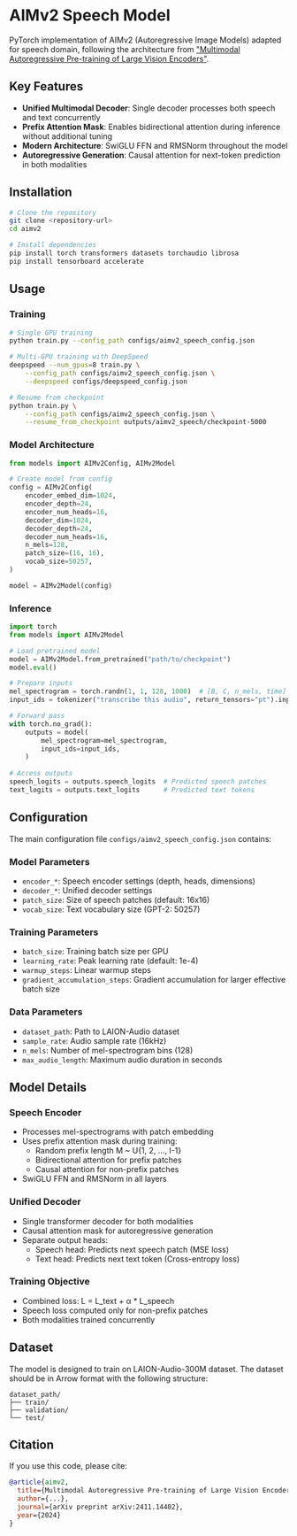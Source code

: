 # AIMv2 Speech Model

PyTorch implementation of AIMv2 (Autoregressive Image Models) adapted for speech domain, following the architecture from ["Multimodal Autoregressive Pre-training of Large Vision Encoders"](https://arxiv.org/abs/2411.14402).

## Key Features

- **Unified Multimodal Decoder**: Single decoder processes both speech and text concurrently
- **Prefix Attention Mask**: Enables bidirectional attention during inference without additional tuning
- **Modern Architecture**: SwiGLU FFN and RMSNorm throughout the model
- **Autoregressive Generation**: Causal attention for next-token prediction in both modalities

## Installation

```bash
# Clone the repository
git clone <repository-url>
cd aimv2

# Install dependencies
pip install torch transformers datasets torchaudio librosa
pip install tensorboard accelerate
```

## Usage

### Training

```bash
# Single GPU training
python train.py --config_path configs/aimv2_speech_config.json

# Multi-GPU training with DeepSpeed
deepspeed --num_gpus=8 train.py \
    --config_path configs/aimv2_speech_config.json \
    --deepspeed configs/deepspeed_config.json

# Resume from checkpoint
python train.py \
    --config_path configs/aimv2_speech_config.json \
    --resume_from_checkpoint outputs/aimv2_speech/checkpoint-5000
```

### Model Architecture

```python
from models import AIMv2Config, AIMv2Model

# Create model from config
config = AIMv2Config(
    encoder_embed_dim=1024,
    encoder_depth=24,
    encoder_num_heads=16,
    decoder_dim=1024,
    decoder_depth=24,
    decoder_num_heads=16,
    n_mels=128,
    patch_size=(16, 16),
    vocab_size=50257,
)

model = AIMv2Model(config)
```

### Inference

```python
import torch
from models import AIMv2Model

# Load pretrained model
model = AIMv2Model.from_pretrained("path/to/checkpoint")
model.eval()

# Prepare inputs
mel_spectrogram = torch.randn(1, 1, 128, 1000)  # [B, C, n_mels, time]
input_ids = tokenizer("transcribe this audio", return_tensors="pt").input_ids

# Forward pass
with torch.no_grad():
    outputs = model(
        mel_spectrogram=mel_spectrogram,
        input_ids=input_ids,
    )
    
# Access outputs
speech_logits = outputs.speech_logits  # Predicted speech patches
text_logits = outputs.text_logits      # Predicted text tokens
```

## Configuration

The main configuration file `configs/aimv2_speech_config.json` contains:

### Model Parameters
- `encoder_*`: Speech encoder settings (depth, heads, dimensions)
- `decoder_*`: Unified decoder settings
- `patch_size`: Size of speech patches (default: 16x16)
- `vocab_size`: Text vocabulary size (GPT-2: 50257)

### Training Parameters
- `batch_size`: Training batch size per GPU
- `learning_rate`: Peak learning rate (default: 1e-4)
- `warmup_steps`: Linear warmup steps
- `gradient_accumulation_steps`: Gradient accumulation for larger effective batch size

### Data Parameters
- `dataset_path`: Path to LAION-Audio dataset
- `sample_rate`: Audio sample rate (16kHz)
- `n_mels`: Number of mel-spectrogram bins (128)
- `max_audio_length`: Maximum audio duration in seconds

## Model Details

### Speech Encoder
- Processes mel-spectrograms with patch embedding
- Uses prefix attention mask during training:
  - Random prefix length M ~ U{1, 2, ..., I-1}
  - Bidirectional attention for prefix patches
  - Causal attention for non-prefix patches
- SwiGLU FFN and RMSNorm in all layers

### Unified Decoder
- Single transformer decoder for both modalities
- Causal attention mask for autoregressive generation
- Separate output heads:
  - Speech head: Predicts next speech patch (MSE loss)
  - Text head: Predicts next text token (Cross-entropy loss)

### Training Objective
- Combined loss: L = L_text + α * L_speech
- Speech loss computed only for non-prefix patches
- Both modalities trained concurrently

## Dataset

The model is designed to train on LAION-Audio-300M dataset. The dataset should be in Arrow format with the following structure:
```
dataset_path/
├── train/
├── validation/
└── test/
```

## Citation

If you use this code, please cite:
```bibtex
@article{aimv2,
  title={Multimodal Autoregressive Pre-training of Large Vision Encoders},
  author={...},
  journal={arXiv preprint arXiv:2411.14402},
  year={2024}
}
```